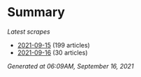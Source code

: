 # Summary
*Latest scrapes*
* [2021-09-15](https://github.com/nuuuwan/news_lk/blob/data/news_lk.2021-09-15.json) (199 articles)
* [2021-09-16](https://github.com/nuuuwan/news_lk/blob/data/news_lk.2021-09-16.json) (30 articles)

*Generated at 06:09AM, September 16, 2021*